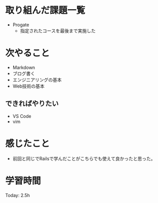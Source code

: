 # 取り組んだ課題一覧
- Progate
    - 指定されたコースを最後まで実施した
# 次やること
- Markdown
- ブログ書く
- エンジニアリングの基本
- Web技術の基本
## できればやりたい
- VS Code
- vim
# 感じたこと
- 前回と同じでRailsで学んだことがこちらでも使えて良かったと思った。 
# 学習時間
Today: 2.5h